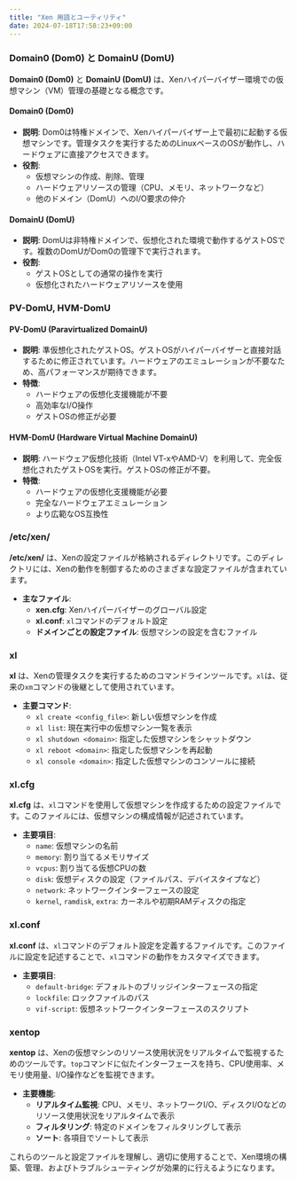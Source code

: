 ```yaml
---
title: "Xen 用語とユーティリティ"
date: 2024-07-18T17:58:23+09:00
---
```


### Domain0 (Dom0) と DomainU (DomU)

**Domain0 (Dom0)** と **DomainU (DomU)** は、Xenハイパーバイザー環境での仮想マシン（VM）管理の基礎となる概念です。

#### Domain0 (Dom0)
- **説明**: Dom0は特権ドメインで、Xenハイパーバイザー上で最初に起動する仮想マシンです。管理タスクを実行するためのLinuxベースのOSが動作し、ハードウェアに直接アクセスできます。
- **役割**:
  - 仮想マシンの作成、削除、管理
  - ハードウェアリソースの管理（CPU、メモリ、ネットワークなど）
  - 他のドメイン（DomU）へのI/O要求の仲介

#### DomainU (DomU)
- **説明**: DomUは非特権ドメインで、仮想化された環境で動作するゲストOSです。複数のDomUがDom0の管理下で実行されます。
- **役割**:
  - ゲストOSとしての通常の操作を実行
  - 仮想化されたハードウェアリソースを使用

### PV-DomU, HVM-DomU

#### PV-DomU (Paravirtualized DomainU)
- **説明**: 準仮想化されたゲストOS。ゲストOSがハイパーバイザーと直接対話するために修正されています。ハードウェアのエミュレーションが不要なため、高パフォーマンスが期待できます。
- **特徴**:
  - ハードウェアの仮想化支援機能が不要
  - 高効率なI/O操作
  - ゲストOSの修正が必要

#### HVM-DomU (Hardware Virtual Machine DomainU)
- **説明**: ハードウェア仮想化技術（Intel VT-xやAMD-V）を利用して、完全仮想化されたゲストOSを実行。ゲストOSの修正が不要。
- **特徴**:
  - ハードウェアの仮想化支援機能が必要
  - 完全なハードウェアエミュレーション
  - より広範なOS互換性

### /etc/xen/

**/etc/xen/** は、Xenの設定ファイルが格納されるディレクトリです。このディレクトリには、Xenの動作を制御するためのさまざまな設定ファイルが含まれています。

- **主なファイル**:
  - **xen.cfg**: Xenハイパーバイザーのグローバル設定
  - **xl.conf**: `xl`コマンドのデフォルト設定
  - **ドメインごとの設定ファイル**: 仮想マシンの設定を含むファイル

### xl

**xl** は、Xenの管理タスクを実行するためのコマンドラインツールです。`xl`は、従来の`xm`コマンドの後継として使用されています。

- **主要コマンド**:
  - `xl create <config_file>`: 新しい仮想マシンを作成
  - `xl list`: 現在実行中の仮想マシン一覧を表示
  - `xl shutdown <domain>`: 指定した仮想マシンをシャットダウン
  - `xl reboot <domain>`: 指定した仮想マシンを再起動
  - `xl console <domain>`: 指定した仮想マシンのコンソールに接続

### xl.cfg

**xl.cfg** は、`xl`コマンドを使用して仮想マシンを作成するための設定ファイルです。このファイルには、仮想マシンの構成情報が記述されています。

- **主要項目**:
  - `name`: 仮想マシンの名前
  - `memory`: 割り当てるメモリサイズ
  - `vcpus`: 割り当てる仮想CPUの数
  - `disk`: 仮想ディスクの設定（ファイルパス、デバイスタイプなど）
  - `network`: ネットワークインターフェースの設定
  - `kernel`, `ramdisk`, `extra`: カーネルや初期RAMディスクの指定

### xl.conf

**xl.conf** は、`xl`コマンドのデフォルト設定を定義するファイルです。このファイルに設定を記述することで、`xl`コマンドの動作をカスタマイズできます。

- **主要項目**:
  - `default-bridge`: デフォルトのブリッジインターフェースの指定
  - `lockfile`: ロックファイルのパス
  - `vif-script`: 仮想ネットワークインターフェースのスクリプト

### xentop

**xentop** は、Xenの仮想マシンのリソース使用状況をリアルタイムで監視するためのツールです。`top`コマンドに似たインターフェースを持ち、CPU使用率、メモリ使用量、I/O操作などを監視できます。

- **主要機能**:
  - **リアルタイム監視**: CPU、メモリ、ネットワークI/O、ディスクI/Oなどのリソース使用状況をリアルタイムで表示
  - **フィルタリング**: 特定のドメインをフィルタリングして表示
  - **ソート**: 各項目でソートして表示

これらのツールと設定ファイルを理解し、適切に使用することで、Xen環境の構築、管理、およびトラブルシューティングが効果的に行えるようになります。
